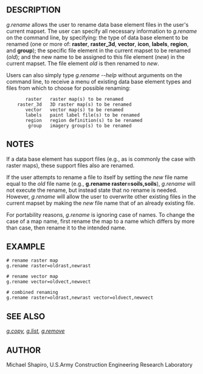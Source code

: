## DESCRIPTION

*g.rename* allows the user to rename data base element files in the
user's current mapset. The user can specify all necessary information to
*g.rename* on the command line, by specifying: the type of data base
element to be renamed (one or more of: **raster**, **raster_3d**,
**vector**, **icon**, **labels**, **region**, and **group**); the
specific file element in the current mapset to be renamed (*old*); and
the new name to be assigned to this file element (*new*) in the current
mapset. The file element *old* is then renamed to *new*.

Users can also simply type *g.rename --help* without arguments on the
command line, to receive a menu of existing data base element types and
files from which to choose for possible renaming:

```shell
       raster   raster map(s) to be renamed
    raster_3d   3D raster map(s) to be renamed
       vector   vector map(s) to be renamed
       labels   paint label file(s) to be renamed
       region   region definition(s) to be renamed
        group   imagery group(s) to be renamed
```

## NOTES

If a data base element has support files (e.g., as is commonly the case
with raster maps), these support files also are renamed.

If the user attempts to rename a file to itself by setting the *new*
file name equal to the *old* file name (e.g., **g.rename
raster=soils,soils**), *g.rename* will not execute the rename, but
instead state that no rename is needed. However, *g.rename* will allow
the user to overwrite other existing files in the current mapset by
making the *new* file name that of an already existing file.

For portability reasons, *g.rename* is ignoring case of names. To change
the case of a map name, first rename the map to a name which differs by
more than case, then rename it to the intended name.

## EXAMPLE

```shell
# rename raster map
g.rename raster=oldrast,newrast

# rename vector map
g.rename vector=oldvect,newvect

# combined renaming
g.rename raster=oldrast,newrast vector=oldvect,newvect
```

## SEE ALSO

*[g.copy](g.copy.md), [g.list](g.list.md), [g.remove](g.remove.md)*

## AUTHOR

Michael Shapiro, U.S.Army Construction Engineering Research Laboratory
